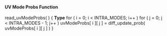 #### UV Mode Probs Function

<div class="syntax">
read_uvModeProbs( ) {                                                  <b>Type</b>
    for ( i = 0; i < INTRA_MODES; i++ )
        for ( j = 0; j < INTRA_MODES - 1; j++ )
            uvModeProbs[ i ][ j ] = diff_update_prob( uvModeProbs[ i ][ j ] )
}

  </div>